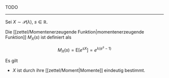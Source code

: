 TODO

---

Sei $X \sim \mathcal{P}(\lambda)$, $s \in \mathbb{R}$.

Die [[zettel/Momentenerzeugende Funktion|momentenerzeugende Funktion]] $M_X(s)$ ist definiert als

$$
	M_X(s) = \text{E}\left[ e^{sX} \right] = e^{\lambda(e^s - 1)}
$$

Es gilt
- $X$ ist durch ihre [[zettel/Moment|Momente]] eindeutig bestimmt.